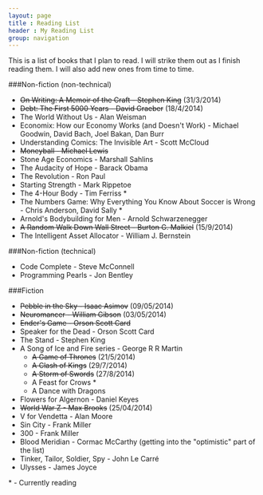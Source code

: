 ```yaml
---
layout: page
title : Reading List
header : My Reading List 
group: navigation
---
```


This is a list of books that I plan to read. I will strike them out as I finish reading them. I will also add new ones from time to time.

###Non-fiction (non-technical)

* ~~On Writing: A Memoir of the Craft - Stephen King~~ (31/3/2014)
* ~~Debt: The First 5000 Years - David Graeber~~ (18/4/2014)
* The World Without Us - Alan Weisman
* Economix: How our Economy Works (and Doesn't Work) - Michael Goodwin, David Bach, Joel Bakan, Dan Burr
* Understanding Comics: The Invisible Art - Scott McCloud
* ~~Moneyball - Michael Lewis~~
* Stone Age Economics - Marshall Sahlins
* The Audacity of Hope - Barack Obama
* The Revolution - Ron Paul
* Starting Strength - Mark Rippetoe
* The 4-Hour Body - Tim Ferriss *
* The Numbers Game: Why Everything You Know About Soccer is Wrong - Chris Anderson, David Sally *
* Arnold's Bodybuilding for Men - Arnold Schwarzenegger
* ~~A Random Walk Down Wall Street - Burton G. Malkiel~~ (15/9/2014)
* The Intelligent Asset Allocator - William J. Bernstein 


###Non-fiction (technical)

* Code Complete - Steve McConnell
* Programming Pearls - Jon Bentley


###Fiction

* ~~Pebble in the Sky - Isaac Asimov~~ (09/05/2014)
* ~~Neuromancer - William Gibson~~ (03/05/2014)
* ~~Ender's Game - Orson Scott Card~~
* Speaker for the Dead - Orson Scott Card
* The Stand - Stephen King
* A Song of Ice and Fire series - George R R Martin
  * ~~A Game of Thrones~~ (21/5/2014)
  * ~~A Clash of Kings~~ (29/7/2014)
  * ~~A Storm of Swords~~ (27/8/2014)
  * A Feast for Crows *
  * A Dance with Dragons
* Flowers for Algernon - Daniel Keyes
* ~~World War Z - Max Brooks~~ (25/04/2014)
* V for Vendetta - Alan Moore
* Sin City - Frank Miller
* 300 - Frank Miller
* Blood Meridian - Cormac McCarthy (getting into the "optimistic" part of the list)
* Tinker, Tailor, Soldier, Spy - John Le Carré
* Ulysses - James Joyce
 
\* - Currently reading

